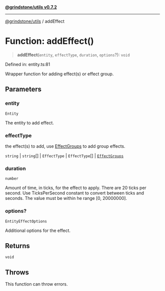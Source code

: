 [**@grindstone/utils v0.7.2**](../README.md)

***

[@grindstone/utils](../globals.md) / addEffect

# Function: addEffect()

> **addEffect**(`entity`, `effectType`, `duration`, `options`?): `void`

Defined in: entity.ts:81

Wrapper function for adding effect(s) or effect group.

## Parameters

### entity

`Entity`

The entity to add effect.

### effectType

the effect(s) to add, use [EffectGroups](../enumerations/EffectGroups.md) to add group effects.

`string` | `string`[] | `EffectType` | `EffectType`[] | [`EffectGroups`](../enumerations/EffectGroups.md)

### duration

`number`

Amount of time, in ticks, for the effect to apply.
There are 20 ticks per second. Use TicksPerSecond constant to convert between ticks and seconds.
The value must be within he range [0, 20000000].

### options?

`EntityEffectOptions`

Additional options for the effect.

## Returns

`void`

## Throws

This function can throw errors.
